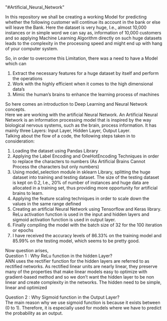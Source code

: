 
"#Artificial_Neural_Network" 

In this repository we shall be creating a working Model for predicting whether the following customer will continue its account in the bank or else will leave the Bank. Here the dataset is very huge, I.e., almost 10,000 instances or in simple word we can say as, information of 10,000 customers and so applying Machine Learning Algorithm directly on such huge datasets leads to the complexity in the processing speed and might end up with hang of your computer system. </br>

So, in order to overcome this Limitation, there was a need to have a Model which can </br>
1. Extract the necessary features for a huge dataset by itself and perform the operations </br>
2. Work with the highly efficient when it comes to the high dimensional data’s </br>
3. Mimic the human’s brains to enhance the learning process of machines </br>

So here comes an introduction to Deep Learning and Neural Network concepts. </br>
Here we are working with the artificial Neural Network. An Artificial Neural Network is an information processing model that is inspired by the way biological nervous systems, such as the brain, process information. It has mainly three Layers: Input Layer, Hidden Layer, Output Layer. </br>
Talking about the flow of a code, the following steps taken in to consideration:</br>
1. Loading the dataset using Pandas Library </br>
2. Applying the Label Encoding and OneHotEncoding Techniques in order to replace the characters to numbers (As Artificial Brains Cannot Process the characters but only numbers)</br>
3. Using model_selection module in sklearn Library, splitting the huge dataset into training and testing dataset. The size of the testing dataset is kept on 0.2, I.e., 20% of number of instances and huge data are allocated in a training set, thus providing more opportunity for artificial brains to learn. </br>
4. Applying the feature scaling techniques in order to scale down the values in the same range defined </br>
5. Creating an artificial Neural Network using Tensorflow and Keras library. ReLu activation function is used in the input and hidden layers and sigmoid activation function is used in output layer. </br>
6. Finally compiling the model with the batch size of 32 for the 100 iteration or epochs </br>
7. I have received the accuracy levels of 86.33% on the training model and 85.99% on the testing model, which seems to be pretty good. </br>

Now question arises, </br> 
Question 1 : Why ReLu function in the hidden Layer? </br>
ANN uses the rectifier function for the hidden layers are referred to as rectified networks. As rectified linear units are nearly linear, they preserve many of the properties that make linear models easy to optimize with gradient-based method and so we don’t want the hidden layer to be non linear and create complexity in the networks. The hidden need to be simple, linear and optimized </br>

Question 2 : Why Sigmoid function in the Output Layer? </br>
The main reason why we use sigmoid function is because it exists between (0 to 1). Therefore, it is especially used for models where we have to predict the probability as an output. </br>
